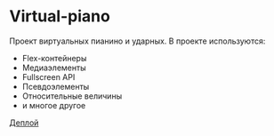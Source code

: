 # **Virtual-piano**
Проект виртуальных пианино и ударных. 
В проекте используются:

* Flex-контейнеры
* Медиаэлементы 
* Fullscreen API
* Псевдоэлементы 
* Относительные величины
* и многое другое

[Деплой](https://loki87by.github.io/virtual-piano/)
